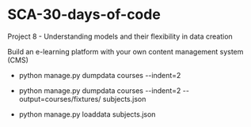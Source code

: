 # SCA-30-days-of-code
Project 8 - Understanding models and their flexibility in data creation

Build an e-learning platform with your own content management system (CMS)

<!-- to dump data from the database into the shell -->
- python manage.py dumpdata courses --indent=2

<!-- to dump data from the database into a file -->
- python manage.py dumpdata courses --indent=2 --output=courses/fixtures/
subjects.json

<!-- to dump data from a file into the database -->
- python manage.py loaddata subjects.json
